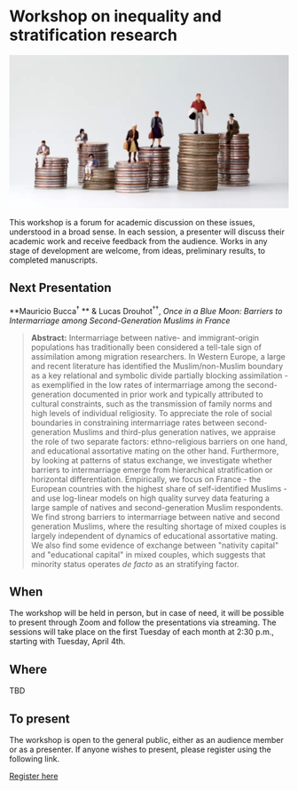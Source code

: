 # Workshop on inequality and stratification research

![image](image.png)

This workshop is a forum for academic discussion on these issues, understood in a broad sense. In each session, a presenter will discuss their academic work and receive feedback from the audience. Works in any stage of development are welcome, from ideas, preliminary results, to completed manuscripts.

## Next Presentation

**Mauricio Bucca<sup>†</sup> ** & Lucas Drouhot<sup>††</sup>, *Once in a Blue Moon: Barriers to Intermarriage among Second-Generation Muslims in France*

> **Abstract:** Intermarriage between native- and immigrant-origin populations has traditionally been considered a tell-tale sign of assimilation among migration researchers. In Western Europe, a large and recent literature has identified the Muslim/non-Muslim boundary as a key relational and symbolic divide partially blocking assimilation - as exemplified in the low rates of intermarriage among the second-generation documented in prior work and typically attributed to cultural constraints, such as the transmission of family norms and high levels of individual religiosity. To appreciate the role of social boundaries in constraining intermarriage rates between second-generation Muslims and third-plus generation natives, we appraise the role of two separate factors: ethno-religious barriers on one hand, and educational assortative mating on the other hand. Furthermore, by looking at patterns of status exchange, we investigate whether barriers to intermarriage  emerge from hierarchical stratification or horizontal differentiation. Empirically, we focus on France - the European countries with the highest share of self-identified Muslims - and use log-linear models on high quality survey data featuring a large sample of natives and second-generation Muslim respondents. We find strong barriers to intermarriage between native and second generation Muslims, where the resulting shortage of mixed couples is largely independent of dynamics of educational assortative mating. We also find some evidence of exchange between "nativity capital" and "educational capital" in mixed couples, which suggests that minority status operates *de facto* as an stratifying factor.

## When

The workshop will be held in person, but in case of need, it will be possible to present through Zoom and follow the presentations via streaming. The sessions will take place on the first Tuesday of each month at 2:30 p.m., starting with Tuesday, April 4th.

## Where

TBD

## To present

The workshop is open to the general public, either as an audience member or as a presenter. If anyone wishes to present, please register using the following link.

[Register here](https://docs.google.com/spreadsheets/d/1mjq9ksRDpfwyAf8MZy-dkBewtO-Jlgy2URlOEltlDKM/edit?usp=sharing)



